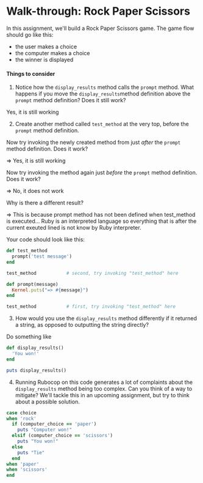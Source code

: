 # Walk-through: Rock Paper Scissors

In this assignment, we'll build a Rock Paper Scissors game. The game flow should go like this:

- the user makes a choice
- the computer makes a choice
- the winner is displayed

#### Things to consider

1. Notice how the `display_results` method calls the `prompt` method. What happens if you move the `display_results`method definition above the `prompt` method definition? Does it still work?

Yes, it is still working

2. Create another method called `test_method` at the very top, before the `prompt` method definition.

Now try invoking the newly created method from just *after* the `prompt` method definition. Does it work?

=> Yes, it is still working

Now try invoking the method again just *before* the `prompt` method definition. Does it work? 

=> No, it does not work

Why is there a different result?

=> This is because prompt method has not been defined when test_method is executed… Ruby is an interpreted language so everything that is after the current exeuted lined is not know by Ruby interpreter.

Your code should look like this:

```ruby
def test_method
  prompt('test message')
end

test_method           # second, try invoking "test_method" here

def prompt(message)
  Kernel.puts("=> #{message}")
end

test_method           # first, try invoking "test_method" here
```

3. How would you use the `display_results` method differently if it returned a string, as opposed to outputting the string directly?

Do something like

```ruby
def display_results()
  'You won!'
end

puts display_results()
```



4. Running Rubocop on this code generates a lot of complaints about the `display_results` method being too complex. Can you think of a way to mitigate? We'll tackle this in an upcoming assignment, but try to think about a possible solution.

```ruby
case choice
when 'rock'
  if (computer_choice == 'paper')
    puts "Computer won!"
  elsif (computer_choice == 'scissors')
    puts "You won!"
  else
  	puts "Tie"
  end
when 'paper'
when 'scissors'
end
```

